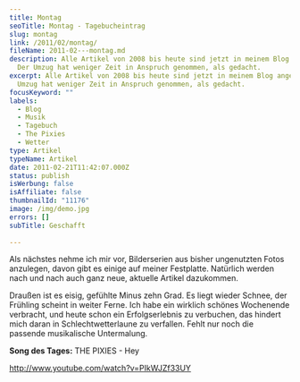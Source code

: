 ```yaml
---
title: Montag
seoTitle: Montag - Tagebucheintrag
slug: montag
link: /2011/02/montag/
fileName: 2011-02---montag.md
description: Alle Artikel von 2008 bis heute sind jetzt in meinem Blog angelegt.
  Der Umzug hat weniger Zeit in Anspruch genommen, als gedacht.
excerpt: Alle Artikel von 2008 bis heute sind jetzt in meinem Blog angelegt. Der
  Umzug hat weniger Zeit in Anspruch genommen, als gedacht.
focusKeyword: ""
labels:
  - Blog
  - Musik
  - Tagebuch
  - The Pixies
  - Wetter
type: Artikel
typeName: Artikel
date: 2011-02-21T11:42:07.000Z
status: publish
isWerbung: false
isAffiliate: false
thumbnailId: "11176"
image: /img/demo.jpg
errors: []
subTitle: Geschafft
  
---
```


Als nächstes nehme ich mir vor, Bilderserien aus bisher ungenutzten Fotos
anzulegen, davon gibt es einige auf meiner Festplatte. Natürlich werden nach und
nach auch ganz neue, aktuelle Artikel dazukommen.

Draußen ist es eisig, gefühlte Minus zehn Grad. Es liegt wieder Schnee, der
Frühling scheint in weiter Ferne. Ich habe ein wirklich schönes Wochenende
verbracht, und heute schon ein Erfolgserlebnis zu verbuchen, das hindert mich
daran in Schlechtwetterlaune zu verfallen. Fehlt nur noch die passende
musikalische Untermalung.

**Song des Tages:** THE PIXIES - Hey

http://www.youtube.com/watch?v=PIkWJZf33UY

  